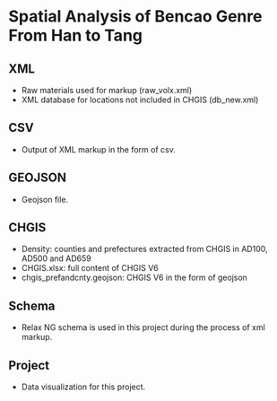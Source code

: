 <body>
        <h1>Spatial Analysis of Bencao Genre From Han to Tang</h1>
        <h2>XML</h2>
        <ul>
            <li>Raw materials used for markup (raw_volx.xml)</li>
            <li>XML database for locations not included in CHGIS (db_new.xml)</li>
        </ul>
        <h2>CSV</h2>
        <ul>
            <li>Output of XML markup in the form of csv.</li>
        </ul>
        <h2>GEOJSON</h2>
        <ul>
            <li>Geojson file.</li>
        </ul>
        <h2>CHGIS</h2>
        <ul>
            <li>
                Density: counties and prefectures extracted from CHGIS in AD100, AD500 and AD659
            </li>
            <li>
                CHGIS.xlsx: full content of CHGIS V6
            </li>
            <li>
                chgis_prefandcnty.geojson: CHGIS V6 in the form of geojson
            </li>
        </ul>
        <h2>Schema</h2>
        <ul>
            <li>Relax NG schema is used in this project during the process of xml markup.</li>
        </ul>
        <h2>Project</h2>
        <ul>
            <li>Data visualization for this project.</li>
        </ul>
    </body>
